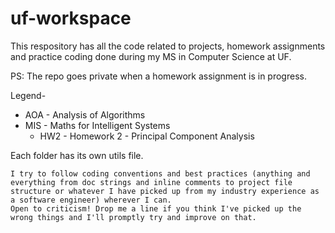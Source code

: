 # uf-workspace

This respository has all the code related to projects, homework assignments and practice coding done during my 
MS in Computer Science at UF.

PS: The repo goes private when a homework assignment is in progress.

Legend-
-   AOA - Analysis of Algorithms
-   MIS - Maths for Intelligent Systems
    *   HW2 - Homework 2 - Principal Component Analysis
	 
Each folder has its own utils file.

	I try to follow coding conventions and best practices (anything and everything from doc strings and inline comments to project file structure or whatever I have picked up from my industry experience as a software engineer) wherever I can.
	Open to criticism! Drop me a line if you think I've picked up the wrong things and I'll promptly try and improve on that.
